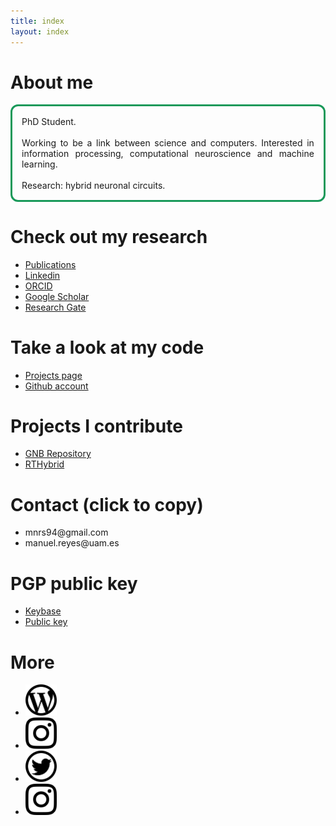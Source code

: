 ```yaml
---
title: index
layout: index
---
```


# About me
<p style="text-align: justify; border-style: solid; border-color: #189959; border-radius: 12px; padding: 3%;">
PhD Student.
<br><br>
Working to be a link between science and computers. Interested in information processing, computational neuroscience and machine learning.
<br><br>
Research: hybrid neuronal circuits.
</p>

# Check out my research
<ul class="nav">
<li><a href="publications" class="button">Publications</a></li>
<li><a target="_blank" href="https://linkedin.com/in/manuelrs/" class="button">Linkedin</a></li>
<li><a target="_blank" href="https://orcid.org/0000-0003-2909-4664" class="button">ORCID</a></li>
<li><a target="_blank" href="https://scholar.google.es/citations?user=JlKzj1cAAAAJ" class="button">Google Scholar</a></li>
<li><a target="_blank" href="https://www.researchgate.net/profile/Manuel_Reyes-Sanchez" class="button">Research Gate</a></li>
</ul>

# Take a look at my code
<ul class="nav">
<li><a href="projects" class="button">Projects page</a></li>
<li><a target="_blank" href="https://github.com/manurs" class="button">Github account</a></li>
</ul>

# Projects I contribute
<ul class="nav">
<li><a target="_blank" href="https://github.com/GNB-UAM" class="button">GNB Repository</a></li>
<li><a target="_blank" href="https://github.com/GNB-UAM/RTHybrid" class="button">RTHybrid</a></li>
</ul>


# Contact (click to copy)
<ul class="nav">
<li><a id="mail1" class="button" onclick="copyToClipboard('#mail1')">mnrs94@gmail.com</a></li>
<li><a id="mail2" class="button" onclick="copyToClipboard('#mail2')">manuel.reyes@uam.es</a></li>
</ul>

# PGP public key
<ul class="nav">
<li><a target="_blank" href="https://keybase.io/manurs" class="button">Keybase</a></li>
<li><a target="_blank" href="https://keybase.io/manurs/key.asc"  class="button">Public key</a></li>
</ul>

# More
<ul class="nav">
<li><a target="_blank" href="https://disquisicionesnocturnas.wordpress.com/"> <img src="/resources/wp.png" width="50" height="50"></a></li>
<li><a target="_blank" href="https://instagram.com/manuscritor/"> <img src="/resources/ig.png" width="50" height="50"></a></li>
<li><a target="_blank" href="https://twitter.com/manuscritor/"> <img src="/resources/tw.png" width="50" height="50"></a></li>
<li><a target="_blank" href="https://instagram.com/supazum/"> <img src="/resources/ig.png" width="50" height="50"></a></li>
</ul>